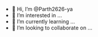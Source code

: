 - 👋 Hi, I’m @Parth2626-ya
- 👀 I’m interested in ...
- 🌱 I’m currently learning ...
- 💞️ I’m looking to collaborate on ...


<!---
Parth2626-ya/Parth2626-ya is a ✨ special ✨ repository because its `README.md` (this file) appears on your GitHub profile.
You can click the Preview link to take a look at your changes.
--->
